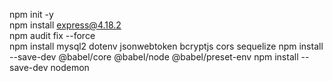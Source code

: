 npm init -y  
npm install express@4.18.2  
npm audit fix --force  
npm install mysql2 dotenv jsonwebtoken bcryptjs cors sequelize 
npm install --save-dev @babel/core @babel/node @babel/preset-env
npm install --save-dev nodemon  